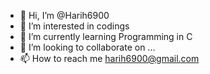 - 👋 Hi, I’m @Harih6900
- 👀 I’m interested in codings
- 🌱 I’m currently learning Programming in C
- 💞️ I’m looking to collaborate on ...
- 📫 How to reach me harih6900@gmail.com

<!---
Harih6900/Harih6900 is a ✨ special ✨ repository because its `README.md` (this file) appears on your GitHub profile.
You can click the Preview link to take a look at your changes.
--->
